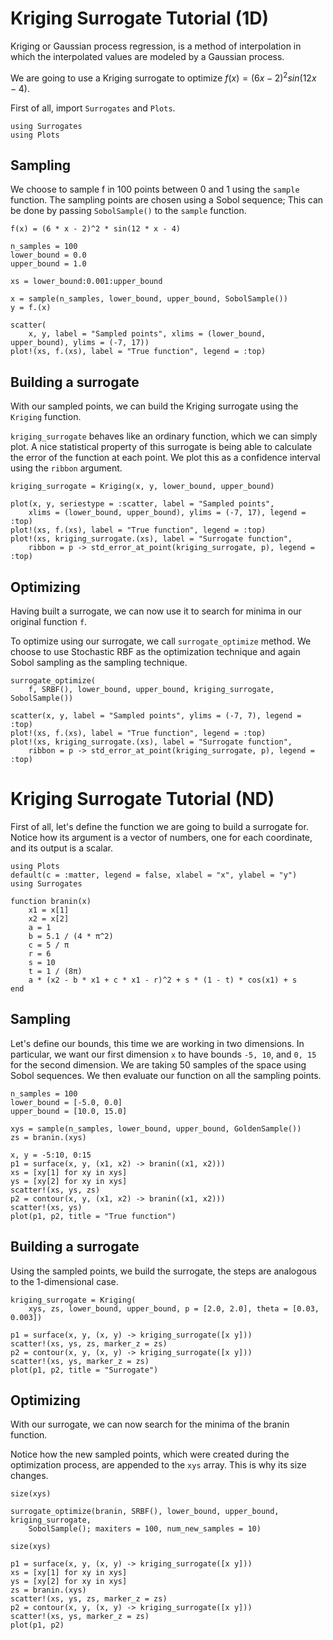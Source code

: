 # Kriging Surrogate Tutorial (1D)

Kriging or Gaussian process regression, is a method of interpolation in which the interpolated values are modeled by a Gaussian process.

We are going to use a Kriging surrogate to optimize $f(x)=(6x-2)^2sin(12x-4)$.

First of all, import `Surrogates` and `Plots`.

```@example kriging_tutorial1d
using Surrogates
using Plots
```

## Sampling

We choose to sample f in 100 points between 0 and 1 using the `sample` function. The sampling points are chosen using a Sobol sequence; This can be done by passing `SobolSample()` to the `sample` function.

```@example kriging_tutorial1d
f(x) = (6 * x - 2)^2 * sin(12 * x - 4)

n_samples = 100
lower_bound = 0.0
upper_bound = 1.0

xs = lower_bound:0.001:upper_bound

x = sample(n_samples, lower_bound, upper_bound, SobolSample())
y = f.(x)

scatter(
    x, y, label = "Sampled points", xlims = (lower_bound, upper_bound), ylims = (-7, 17))
plot!(xs, f.(xs), label = "True function", legend = :top)
```

## Building a surrogate

With our sampled points, we can build the Kriging surrogate using the `Kriging` function.

`kriging_surrogate` behaves like an ordinary function, which we can simply plot. A nice statistical property of this surrogate is being able to calculate the error of the function at each point. We plot this as a confidence interval using the `ribbon` argument.

```@example kriging_tutorial1d
kriging_surrogate = Kriging(x, y, lower_bound, upper_bound)

plot(x, y, seriestype = :scatter, label = "Sampled points",
    xlims = (lower_bound, upper_bound), ylims = (-7, 17), legend = :top)
plot!(xs, f.(xs), label = "True function", legend = :top)
plot!(xs, kriging_surrogate.(xs), label = "Surrogate function",
    ribbon = p -> std_error_at_point(kriging_surrogate, p), legend = :top)
```

## Optimizing

Having built a surrogate, we can now use it to search for minima in our original function `f`.

To optimize using our surrogate, we call `surrogate_optimize` method. We choose to use Stochastic RBF as the optimization technique and again Sobol sampling as the sampling technique.

```@example kriging_tutorial1d
surrogate_optimize(
    f, SRBF(), lower_bound, upper_bound, kriging_surrogate, SobolSample())

scatter(x, y, label = "Sampled points", ylims = (-7, 7), legend = :top)
plot!(xs, f.(xs), label = "True function", legend = :top)
plot!(xs, kriging_surrogate.(xs), label = "Surrogate function",
    ribbon = p -> std_error_at_point(kriging_surrogate, p), legend = :top)
```

# Kriging Surrogate Tutorial (ND)

First of all, let's define the function we are going to build a surrogate for. Notice how its argument is a vector of numbers, one for each coordinate, and its output is a scalar.

```@example kriging_tutorialnd
using Plots
default(c = :matter, legend = false, xlabel = "x", ylabel = "y")
using Surrogates

function branin(x)
    x1 = x[1]
    x2 = x[2]
    a = 1
    b = 5.1 / (4 * π^2)
    c = 5 / π
    r = 6
    s = 10
    t = 1 / (8π)
    a * (x2 - b * x1 + c * x1 - r)^2 + s * (1 - t) * cos(x1) + s
end
```

## Sampling

Let's define our bounds, this time we are working in two dimensions. In particular, we want our first dimension `x` to have bounds `-5, 10`, and `0, 15` for the second dimension. We are taking 50 samples of the space using Sobol sequences. We then evaluate our function on all the sampling points.

```@example kriging_tutorialnd
n_samples = 100
lower_bound = [-5.0, 0.0]
upper_bound = [10.0, 15.0]

xys = sample(n_samples, lower_bound, upper_bound, GoldenSample())
zs = branin.(xys)
```

```@example kriging_tutorialnd
x, y = -5:10, 0:15
p1 = surface(x, y, (x1, x2) -> branin((x1, x2)))
xs = [xy[1] for xy in xys]
ys = [xy[2] for xy in xys]
scatter!(xs, ys, zs)
p2 = contour(x, y, (x1, x2) -> branin((x1, x2)))
scatter!(xs, ys)
plot(p1, p2, title = "True function")
```

## Building a surrogate

Using the sampled points, we build the surrogate, the steps are analogous to the 1-dimensional case.

```@example kriging_tutorialnd
kriging_surrogate = Kriging(
    xys, zs, lower_bound, upper_bound, p = [2.0, 2.0], theta = [0.03, 0.003])
```

```@example kriging_tutorialnd
p1 = surface(x, y, (x, y) -> kriging_surrogate([x y]))
scatter!(xs, ys, zs, marker_z = zs)
p2 = contour(x, y, (x, y) -> kriging_surrogate([x y]))
scatter!(xs, ys, marker_z = zs)
plot(p1, p2, title = "Surrogate")
```

## Optimizing

With our surrogate, we can now search for the minima of the branin function.

Notice how the new sampled points, which were created during the optimization process, are appended to the `xys` array.
This is why its size changes.

```@example kriging_tutorialnd
size(xys)
```

```@example kriging_tutorialnd
surrogate_optimize(branin, SRBF(), lower_bound, upper_bound, kriging_surrogate,
    SobolSample(); maxiters = 100, num_new_samples = 10)
```

```@example kriging_tutorialnd
size(xys)
```

```@example kriging_tutorialnd
p1 = surface(x, y, (x, y) -> kriging_surrogate([x y]))
xs = [xy[1] for xy in xys]
ys = [xy[2] for xy in xys]
zs = branin.(xys)
scatter!(xs, ys, zs, marker_z = zs)
p2 = contour(x, y, (x, y) -> kriging_surrogate([x y]))
scatter!(xs, ys, marker_z = zs)
plot(p1, p2)
```
